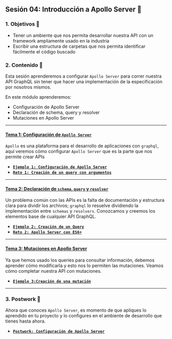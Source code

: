 ## Sesión 04: Introducción a Apollo Server 🤖

### 1. Objetivos :dart:

- Tener un ambiente que nos permita desarrollar nuestra API con un framework ampliamente usado en la industria
- Escribir una estructura de carpetas que nos permita identificar fácilmente el código buscado

### 2. Contenido :blue_book:

Esta sesión aprenderemos a configurar `Apollo Server` para correr nuestra API GraphQL sin tener que hacer una implementación de la especificación por nosotros mismos.

En este módulo aprenderemos:

- Configuración de Apollo Server
- Declaración de schema, query y resolver
- Mutaciones en Apollo Server

---

#### <ins>Tema 1: Configuración de `Apollo Server`</ins>

`Apollo` es una plataforma para el desarrollo de aplicaciones con `graphql`, aquí veremos cómo configurar `Apollo Server` que es la parte que nos permite crear APIs

- [**`Ejemplo 1: Configuración de Apollo Server`**](./ejemplo01)
- [**`Reto 1: Creación de un query con argumentos`**](./reto01)

---

#### <ins>Tema 2: Declaración de `schema`, `query` y `resolver`</ins>

Un problema común con las APIs es la falta de documentación y estructura clara para dividir los archivos; `graphql` lo resuelve dividiendo la implementación entre `schemas` y `resolvers`. Conozcamos y creemos los elementos base de cualquier API GraphQL.

- [**`Ejemplo 2: Creación de un Query`**](./ejemplo02)
- [**`Reto 2: Apollo Server con ES6+`**](./reto02)

---

#### <ins>Tema 3: Mutaciones en Apollo Server</ins>

Ya que hemos usado los queries para consultar información, debemos aprender cómo modificarla y esto nos lo permiten las mutaciones. Veamos cómo completar nuestra API con mutaciones.

- [**`Ejemplo 3:Creación de una mutación`**](./ejemplo03)

---

### 3. Postwork :memo:

Ahora que conoces `Apollo Server`, es momento de que apliques lo aprendido en tu proyecto y lo configures en el ambiente de desarrollo que tienes hasta ahora.

- [**`Postwork: Configuración de Apollo Server`**](./postwork/)